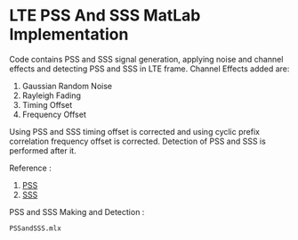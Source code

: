 # LTE PSS And SSS MatLab Implementation

Code contains PSS and SSS signal generation, applying noise and channel effects and detecting PSS and SSS in LTE frame.
Channel Effects added are:
1. Gaussian Random Noise
2. Rayleigh Fading
3. Timing Offset
4. Frequency Offset

Using PSS and SSS timing offset is corrected and using cyclic prefix correlation frequency offset is corrected.
Detection of PSS and SSS is performed after it.

Reference : 
1. [PSS](https://www.sharetechnote.com/html/Handbook_LTE_PSS.html)
2. [SSS](https://www.sharetechnote.com/html/Handbook_LTE_SSS.html)

PSS and SSS Making and Detection :
```
PSSandSSS.mlx
```
